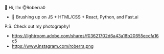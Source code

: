 👋 Hi, I’m @Roberra0
  * 🌱 Brushing up on JS + HTML/CSS + React, Python, and Fast.ai

P.S. Check out my photography!
 * https://lightroom.adobe.com/shares/f03621702d6a43a18b20655eccfa16c5
 * https://www.instagram.com/roberra.png

<!---
Roberra0/Roberra0 is a ✨ special ✨ repository because its `README.md` (this file) appears on your GitHub profile.
You can click the Preview link to take a look at your changes.
--->
